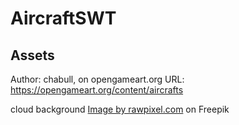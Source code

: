 # AircraftSWT
## Assets
Author: chabull, on opengameart.org
URL: https://opengameart.org/content/aircrafts

cloud background
<a href="https://www.freepik.com/free-vector/background-seamless-pattern-vector-with-cute-fluffy-cloud_16352009.htm#query=repeating%20cloud&position=24&from_view=search&track=ais&uuid=dcdf0ffc-da56-4b2b-a950-2201f46d8c68">Image by rawpixel.com</a> on Freepik

